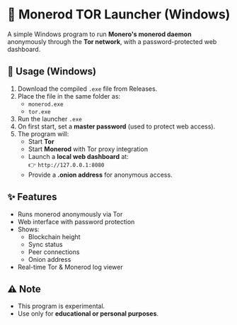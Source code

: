 # 🧅 Monerod TOR Launcher (Windows)

A simple Windows program to run **Monero's monerod daemon** anonymously through the **Tor network**, with a password-protected web dashboard.

## 🚀 Usage (Windows)
1. Download the compiled `.exe` file from Releases.
2. Place the file in the same folder as:
   - `monerod.exe`
   - `tor.exe`
3. Run the launcher `.exe`
4. On first start, set a **master password** (used to protect web access).
5. The program will:
   - Start **Tor**
   - Start **Monerod** with Tor proxy integration
   - Launch a **local web dashboard** at:  
     👉 `http://127.0.0.1:8080`  
   - Provide a **.onion address** for anonymous access.

## ✨ Features
- Runs monerod anonymously via Tor
- Web interface with password protection
- Shows:
  - Blockchain height  
  - Sync status  
  - Peer connections  
  - Onion address  
- Real-time Tor & Monerod log viewer

## ⚠️ Note
- This program is experimental.  
- Use only for **educational or personal purposes**.  

